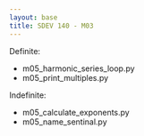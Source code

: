 ```yaml
---
layout: base
title: SDEV 140 - M03
---
```


Definite:

- m05_harmonic_series_loop.py
- m05_print_multiples.py

Indefinite:

- m05_calculate_exponents.py
- m05_name_sentinal.py
